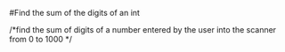 #Find the sum of the digits of an int

/*find the sum of digits of a number
entered by the user into the scanner
from 0 to 1000
*/
